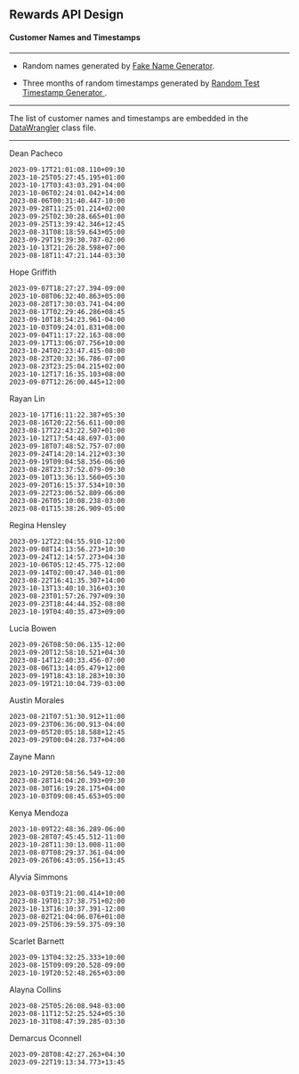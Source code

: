 ## Rewards API Design
#### Customer Names and Timestamps
*****
 * Random names generated by [Fake Name Generator](https://www.randomlists.com/fake-name-generator).

  * Three months of random timestamps generated by [Random Test Timestamp Generator ](http://sqa.fyicenter.com/1000199_Random_Test_Timestamp_Generator.html).

*****
The list of customer names and timestamps are embedded in the  [DataWrangler](https://s3.amazonaws.com/daveray.net/www/rewards-api/javadoc/net/daveray/rewardsapi/util/DataWrangler.html) class file. 

*****
Dean Pacheco
```
2023-09-17T21:01:08.110+09:30
2023-10-25T05:27:45.195+01:00
2023-10-17T03:43:03.291-04:00
2023-10-06T02:24:01.042+14:00
2023-08-06T00:31:40.447-10:00
2023-09-28T11:25:01.214+02:00
2023-09-25T02:30:28.665+01:00
2023-09-25T13:39:42.346+12:45
2023-08-31T08:18:59.643+05:00
2023-09-29T19:39:30.787-02:00
2023-10-13T21:26:28.598+07:00
2023-08-18T11:47:21.144-03:30
```
Hope Griffith
```
2023-09-07T18:27:27.394-09:00
2023-10-08T06:32:40.863+05:00
2023-08-28T17:30:03.741-04:00
2023-08-17T02:29:46.286+08:45
2023-09-10T18:54:23.961-04:00
2023-10-03T09:24:01.831+08:00
2023-09-04T11:17:22.163-08:00
2023-09-17T13:06:07.756+10:00
2023-10-24T02:23:47.415-08:00
2023-08-23T20:32:36.786-07:00
2023-08-23T23:25:04.215+02:00
2023-10-12T17:16:35.103+08:00
2023-09-07T12:26:00.445+12:00
```

Rayan Lin
```
2023-10-17T16:11:22.387+05:30
2023-08-16T20:22:56.611-00:00
2023-08-17T22:43:22.507+01:00
2023-10-12T17:54:48.697-03:00
2023-09-18T07:48:52.757-07:00
2023-09-24T14:20:14.212+03:30
2023-09-19T09:04:58.356-06:00
2023-08-28T23:37:52.079-09:30
2023-09-10T13:36:13.560+05:30
2023-09-20T16:15:37.534+10:30
2023-09-22T23:06:52.809-06:00
2023-08-26T05:10:08.238-03:00
2023-08-01T15:38:26.909-05:00    
```

Regina Hensley
```
2023-09-12T22:04:55.910-12:00
2023-09-08T14:13:56.273+10:30
2023-09-24T12:14:57.273+04:30
2023-10-06T05:12:45.775-12:00
2023-09-14T02:00:47.340-01:00
2023-08-22T16:41:35.307+14:00
2023-10-13T13:40:10.316+03:30
2023-08-23T01:57:26.797+09:30
2023-09-23T18:44:44.352-08:00
2023-10-19T04:40:35.473+09:00
```

Lucia Bowen
```
2023-09-26T08:50:06.135-12:00
2023-09-20T12:58:10.521+04:30
2023-08-14T12:40:33.456-07:00
2023-08-06T13:14:05.479+12:00
2023-09-19T18:43:18.283+10:30
2023-09-19T21:10:04.739-03:00
```

Austin Morales
```
2023-08-21T07:51:30.912+11:00
2023-09-23T06:36:00.913-04:00
2023-09-05T20:05:18.588+12:45
2023-09-29T00:04:28.737+04:00
```

Zayne Mann
```
2023-10-29T20:58:56.549-12:00
2023-08-28T14:04:20.393+09:30
2023-08-30T16:19:28.175+04:00
2023-10-03T09:08:45.653+05:00
```

Kenya Mendoza
```
2023-10-09T22:48:36.289-06:00
2023-08-28T07:45:45.512-11:00
2023-10-28T11:30:13.008-11:00
2023-08-07T08:29:37.361-04:00
2023-09-26T06:43:05.156+13:45
```

Alyvia Simmons
```
2023-08-03T19:21:00.414+10:00
2023-08-19T01:37:38.751+02:00
2023-10-13T16:10:37.391-12:00
2023-08-02T21:04:06.076+01:00
2023-09-25T06:39:59.375-09:30
```

Scarlet Barnett
```
2023-09-13T04:32:25.333+10:00
2023-08-15T09:09:20.528-09:00
2023-10-19T20:52:48.265+03:00
```

Alayna Collins
```
2023-08-25T05:26:08.948-03:00
2023-08-11T12:52:25.524+05:30
2023-10-31T08:47:39.285-03:30
```

Demarcus Oconnell
```
2023-09-28T08:42:27.263+04:30
2023-09-22T19:13:34.773+13:45
```

